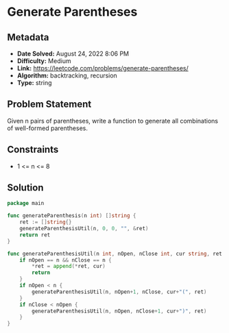 # Generate Parentheses

## Metadata

- **Date Solved:** August 24, 2022 8:06 PM
- **Difficulty:** Medium
- **Link:** https://leetcode.com/problems/generate-parentheses/
- **Algorithm:** backtracking, recursion
- **Type:** string

## Problem Statement

Given n pairs of parentheses, write a function to generate all combinations of well-formed parentheses.

## Constraints

- 1 <= n <= 8

## Solution


```go
package main

func generateParenthesis(n int) []string {
	ret := []string{}
	generateParenthesisUtil(n, 0, 0, "", &ret)
	return ret
}

func generateParenthesisUtil(n int, nOpen, nClose int, cur string, ret *[]string) {
	if nOpen == n && nClose == n {
		*ret = append(*ret, cur)
		return
	}
	if nOpen < n {
		generateParenthesisUtil(n, nOpen+1, nClose, cur+"(", ret)
	}
	if nClose < nOpen {
		generateParenthesisUtil(n, nOpen, nClose+1, cur+")", ret)
	}
}
```
